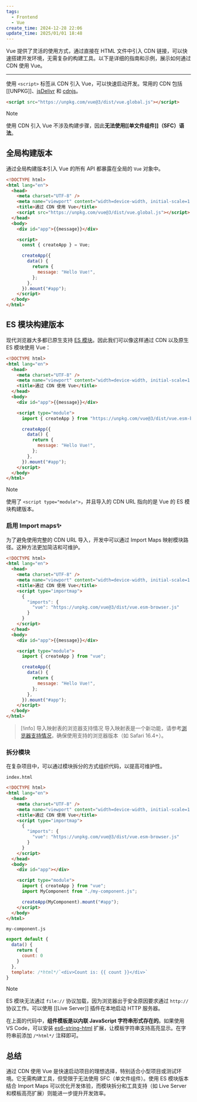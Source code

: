 ```yaml
---
tags:
  - Frontend
  - Vue
create_time: 2024-12-28 22:06
update_time: 2025/01/01 18:48
---
```


Vue 提供了灵活的使用方式，通过直接在 HTML 文件中引入 CDN 链接，可以快速搭建开发环境，无需复杂的构建工具。以下是详细的指南和示例，展示如何通过 CDN 使用 Vue。

---

使用 `<script>` 标签从 CDN 引入 Vue，可以快速启动开发。常用的 CDN 包括 [[UNPKG]]、[jsDelivr](https://www.jsdelivr.com/package/npm/vue) 和 [cdnjs](https://cdnjs.com/libraries/vue)。

```html
<script src="https://unpkg.com/vue@3/dist/vue.global.js"></script>
```

> [!note]
> 使用 CDN 引入 Vue 不涉及构建步骤，因此**无法使用[[单文件组件]]（SFC）语法**。

## 全局构建版本

通过全局构建版本引入 Vue 的所有 API 都暴露在全局的 `Vue` 对象中。

```html
<!DOCTYPE html>
<html lang="en">
  <head>
    <meta charset="UTF-8" />
    <meta name="viewport" content="width=device-width, initial-scale=1.0" />
    <title>通过 CDN 使用 Vue</title>
    <script src="https://unpkg.com/vue@3/dist/vue.global.js"></script>
  </head>
  <body>
    <div id="app">{{message}}</div>

    <script>
      const { createApp } = Vue;

      createApp({
        data() {
          return {
            message: "Hello Vue!",
          };
        },
      }).mount("#app");
    </script>
  </body>
</html>
```

## ES 模块构建版本

现代浏览器大多都已原生支持 [ES 模块](https://developer.mozilla.org/zh-CN/docs/Web/JavaScript/Guide/Modules)。因此我们可以像这样通过 CDN 以及原生 ES 模块使用 Vue：

```html hl:11,12
<!DOCTYPE html>
<html lang="en">
  <head>
    <meta charset="UTF-8" />
    <meta name="viewport" content="width=device-width, initial-scale=1.0" />
    <title>通过 CDN 使用 Vue</title>
  </head>
  <body>
    <div id="app">{{message}}</div>

    <script type="module">
      import { createApp } from "https://unpkg.com/vue@3/dist/vue.esm-browser.js";

      createApp({
        data() {
          return {
            message: "Hello Vue!",
          };
        },
      }).mount("#app");
    </script>
  </body>
</html>
```

> [!note]
> 使用了 `<script type="module">`，并且导入的 CDN URL 指向的是 Vue 的 ES 模块构建版本。

### 启用 Import maps✨

为了避免使用完整的 CDN URL 导入，开发中可以通过 Import Maps 映射模块路径。这种方法更加简洁和可维护。

```html hl:7-12,19
<!DOCTYPE html>
<html lang="en">
  <head>
    <meta charset="UTF-8" />
    <meta name="viewport" content="width=device-width, initial-scale=1.0" />
    <title>通过 CDN 使用 Vue</title>
    <script type="importmap">
      {
        "imports": {
          "vue": "https://unpkg.com/vue@3/dist/vue.esm-browser.js"
        }
      }
    </script>
  </head>
  <body>
    <div id="app">{{message}}</div>

    <script type="module">
      import { createApp } from "vue";

      createApp({
        data() {
          return {
            message: "Hello Vue!",
          };
        },
      }).mount("#app");
    </script>
  </body>
</html>
```

> [!info] 导入映射表的浏览器支持情况
> 导入映射表是一个新功能，请参考[浏览器支持情况](https://caniuse.com/import-maps)，确保使用支持的浏览器版本（如 Safari 16.4+）。

### 拆分模块

在复杂项目中，可以通过模块拆分的方式组织代码，以提高可维护性。

`index.html`

```html hl:20,22
<!DOCTYPE html>
<html lang="en">
  <head>
    <meta charset="UTF-8" />
    <meta name="viewport" content="width=device-width, initial-scale=1.0" />
    <title>通过 CDN 使用 Vue</title>
    <script type="importmap">
      {
        "imports": {
          "vue": "https://unpkg.com/vue@3/dist/vue.esm-browser.js"
        }
      }
    </script>
  </head>
  <body>
    <div id="app"></div>

    <script type="module">
      import { createApp } from "vue";
      import MyComponent from "./my-component.js";

      createApp(MyComponent).mount("#app");
    </script>
  </body>
</html>
```

`my-component.js`

```js hl:7
export default {
  data() {
    return {
      count: 0
    }
  },
  template: /*html*/`<div>Count is: {{ count }}</div>`
}
```

> [!note]
> ES 模块无法通过 `file://` 协议加载，因为浏览器出于安全原因要求通过 `http://` 协议工作。可以使用 [[Live Server]] 插件在本地启动 HTTP 服务器。

在上面的代码中，**组件模板是以内联 JavaScript 字符串形式存在的**。如果使用 VS Code，可以安装 [es6-string-html](https://marketplace.visualstudio.com/items?itemName=Tobermory.es6-string-html) 扩展，让模板字符串支持高亮显示。在字符串前添加 `/*html*/` 注释即可。

## 总结

通过 CDN 使用 Vue 是快速启动项目的理想选择，特别适合小型项目或测试环境。它无需构建工具，但受限于无法使用 SFC（单文件组件）。使用 ES 模块版本结合 Import Maps 可以优化开发体验，而模块拆分和工具支持（如 Live Server 和模板高亮扩展）则能进一步提升开发效率。
